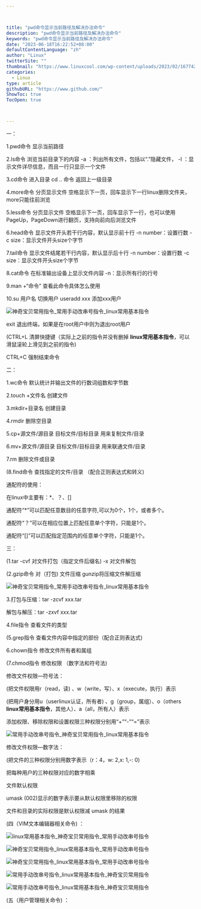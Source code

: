 ```yaml
---



title: "pwd命令显示当前路径及解决办法命令"
description: "pwd命令显示当前路径及解决办法命令"
keywords: "pwd命令显示当前路径及解决办法命令"
date: "2023-06-18T16:22:52+08:00"
defaultContentLanguage: "zh"
author: "Linux"
twitterSite: ""
thumbnail: "https://www.linuxcool.com/wp-content/uploads/2023/02/1677420735843_0.png"
categories:
  - Linux
type: article
githubURL: "https://www.github.com/"
ShowToc: true
TocOpen: true



---
```


一：

1.pwd命令 显示当前路径

2.ls命令 浏览当前目录下的内容 -a ：列出所有文件，包括以“.”隐藏文件， -l ：显示文件详尽信息，而且一行只显示一个文件

3.cd命令 进入目录 cd .. 命令 返回上一级目录

4.more命令 分页显示文件 空格显示下一页，回车显示下一行linux删除文件夹，more只能往前浏览

5.less命令 分页显示文件 空格显示下一页，回车显示下一行，也可以使用PageUp，PageDown进行翻页，支持向前向后浏览文件

6.head命令 显示文件开头若干行内容，默认显示前十行 -n number：设置行数 -c size：显示文件开头size个字节

7.tail命令 显示文件结尾若干行内容，默认显示后十行 -n number：设置行数 -c size：显示文件开头size个字节

8.cat命令 在标准输出设备上显示文件内容 -n：显示所有行的行号

9.man +“命令” 查看此命令具体怎么使用

10.su 用户名 切换用户 useradd xxx 添加xxx用户

![神奇宝贝常用指令_常用手动改串号指令_linux常用基本指令](https://www.linuxcool.com/wp-content/uploads/2023/02/1677420735843_0.png)

exit 退出终端，如果是在root用户中则为退出root用户

(CTRL+L 清屏快捷键（实际上之前的指令并没有删掉 **linux常用基本指令**，可以滑鼠滚轮上滑见到之前的指令) 

CTRL+C 强制结束命令

二：

1.wc命令 默认统计并输出文件的行数词组数和字节数

2.touch +文件名 创建文件

3.mkdir+目录名 创建目录

4.rmdir 删除空目录

5.cp+源文件/源目录 目标文件/目标目录 用来复制文件/目录

6.mv+源文件/源目录 目标文件/目标目录 用来联通文件/目录

7.rm 删除文件或目录

(8.find命令 查找指定的文件/目录 （配合正则表达式和转义) 

通配符的使用：

在linux中主要有：*、？、[]

通配符“*”可以匹配任意数目的任意字符,可以为0个，1个，或者多个。

通配符“？”可以在相应位置上匹配任意单个字符，只能是1个。

通配符“[]”可以匹配指定范围内的任意单个字符，只能是1个。

三：

(1.tar -cvf 对文件打包（指定文件后缀名)  -x 对文件解包

(2.gzip命令 对（打包) 文件压缩 gunzip将压缩文件解压缩

![神奇宝贝常用指令_常用手动改串号指令_linux常用基本指令](https://www.linuxcool.com/wp-content/uploads/2023/02/1677420735843_1.png)

3.打包与压缩：tar -zcvf xxx.tar

解包与解压：tar -zxvf xxx.tar

4.file指令 查看文件的类型

(5.grep指令 查看文件内容中指定的部份（配合正则表达式) 

6.chown指令 修改文件所有者和属组

(7.chmod指令 修改权限 （数字法和符号法) 

修改文件权限—符号法：

(把文件权限用r（read，读) 、w（write，写）、x（execute，执行）表示

(把用户身分用u（userlinux认证，所有者) 、g（group，属组）、o（others **linux常用基本指令**，其他人）、a（all，所有人）表示

添加权限、移除权限和设置权限三种权限分别用“+”“-”“=”表示

![常用手动改串号指令_神奇宝贝常用指令_linux常用基本指令](https://www.linuxcool.com/wp-content/uploads/2023/02/1677420735843_2.png)

修改文件权限—数字法：

(把文件的三种权限分别用数字表示（r：4，w: 2,x: 1,-: 0) 

把每种用户的三种权限对应的数字相乘

文件默认权限

umask (002)显示的数字表示要从默认权限里移除的权限

文件和目录的实际权限是默认权限减 umask 的结果

(四（VIM文本编辑器相关命令) ：

![linux常用基本指令_神奇宝贝常用指令_常用手动改串号指令](https://www.linuxcool.com/wp-content/uploads/2023/02/1677420735843_3.png)

![神奇宝贝常用指令_linux常用基本指令_常用手动改串号指令](https://www.linuxcool.com/wp-content/uploads/2023/02/1677420735843_4.png)

![神奇宝贝常用指令_linux常用基本指令_常用手动改串号指令](https://www.linuxcool.com/wp-content/uploads/2023/02/1677420735843_5.png)

![常用手动改串号指令_linux常用基本指令_神奇宝贝常用指令](https://www.linuxcool.com/wp-content/uploads/2023/02/1677420735843_6.png)

![常用手动改串号指令_linux常用基本指令_神奇宝贝常用指令](https://www.linuxcool.com/wp-content/uploads/2023/02/1677420735843_7.png)

(五（用户管理相关命令) ：